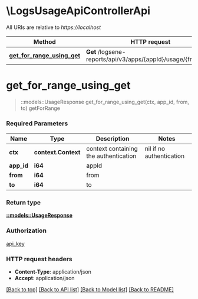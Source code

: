 # \LogsUsageApiControllerApi

All URIs are relative to *https://localhost*

Method | HTTP request | Description
------------- | ------------- | -------------
[**get_for_range_using_get**](LogsUsageApiControllerApi.md#get_for_range_using_get) | **Get** /logsene-reports/api/v3/apps/{appId}/usage/{from}/{to} | getForRange


# **get_for_range_using_get**
> ::models::UsageResponse get_for_range_using_get(ctx, app_id, from, to)
getForRange

### Required Parameters

Name | Type | Description  | Notes
------------- | ------------- | ------------- | -------------
 **ctx** | **context.Context** | context containing the authentication | nil if no authentication
  **app_id** | **i64**| appId | 
  **from** | **i64**| from | 
  **to** | **i64**| to | 

### Return type

[**::models::UsageResponse**](UsageResponse.md)

### Authorization

[api_key](../README.md#api_key)

### HTTP request headers

 - **Content-Type**: application/json
 - **Accept**: application/json

[[Back to top]](#) [[Back to API list]](../README.md#documentation-for-api-endpoints) [[Back to Model list]](../README.md#documentation-for-models) [[Back to README]](../README.md)

